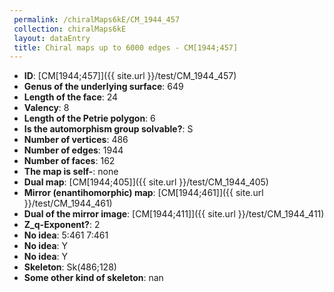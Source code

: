 ```yaml
--- 
 permalink: /chiralMaps6kE/CM_1944_457 
 collection: chiralMaps6kE
 layout: dataEntry
 title: Chiral maps up to 6000 edges - CM[1944;457]
---
```


- **ID**: [CM[1944;457]]({{ site.url }}/test/CM_1944_457)
- **Genus of the underlying surface**: 649
- **Length of the face**: 24
- **Valency**: 8
- **Length of the Petrie polygon**: 6
- **Is the automorphism group solvable?**: S
- **Number of vertices**: 486
- **Number of edges**: 1944
- **Number of faces**: 162
- **The map is self-**: none
- **Dual map**: [CM[1944;405]]({{ site.url }}/test/CM_1944_405)
- **Mirror (enantihomorphic) map**: [CM[1944;461]]({{ site.url }}/test/CM_1944_461)
- **Dual of the mirror image**: [CM[1944;411]]({{ site.url }}/test/CM_1944_411)
- **Z_q-Exponent?**: 2
- **No idea**:  5:461 7:461
- **No idea**: Y
- **No idea**: Y
- **Skeleton**: Sk(486;128)
- **Some other kind of skeleton**: nan
